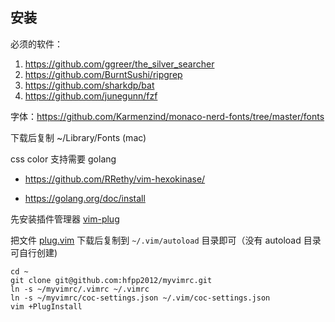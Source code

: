 ## 安装

必须的软件：

1. https://github.com/ggreer/the_silver_searcher
2. https://github.com/BurntSushi/ripgrep
3. https://github.com/sharkdp/bat
4. https://github.com/junegunn/fzf

字体：https://github.com/Karmenzind/monaco-nerd-fonts/tree/master/fonts

下载后复制 ~/Library/Fonts (mac)

css color 支持需要 golang

- https://github.com/RRethy/vim-hexokinase/

- https://golang.org/doc/install

先安装插件管理器 [vim-plug](https://github.com/junegunn/vim-plug)

把文件 [plug.vim](https://raw.githubusercontent.com/junegunn/vim-plug/master/plug.vim) 下载后复制到 `~/.vim/autoload` 目录即可（没有 autoload 目录可自行创建)

```
cd ~
git clone git@github.com:hfpp2012/myvimrc.git
ln -s ~/myvimrc/.vimrc ~/.vimrc
ln -s ~/myvimrc/coc-settings.json ~/.vim/coc-settings.json
vim +PlugInstall
```
